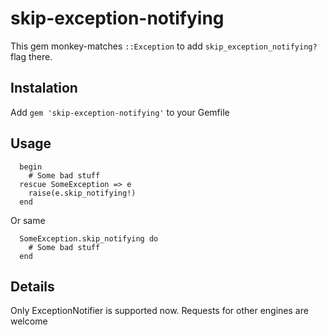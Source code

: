 # skip-exception-notifying
This gem monkey-matches `::Exception` to add `skip_exception_notifying?` flag there.

## Instalation
Add `gem 'skip-exception-notifying'` to your Gemfile

## Usage
```
  begin
    # Some bad stuff
  rescue SomeException => e
    raise(e.skip_notifying!)
  end
```

Or same
```
  SomeException.skip_notifying do
    # Some bad stuff
  end
```

## Details
Only ExceptionNotifier is supported now. Requests for other engines are welcome
